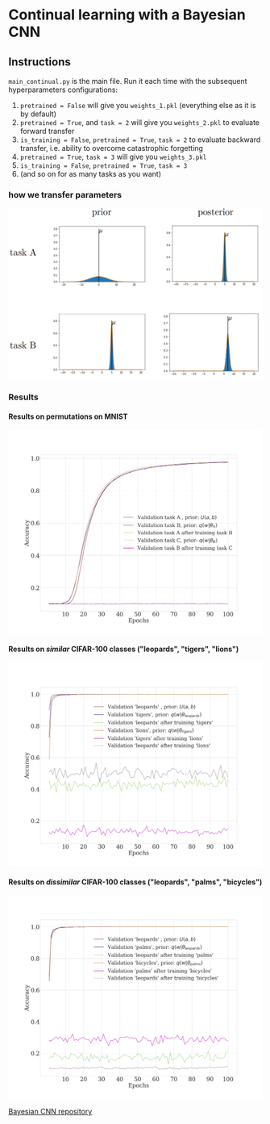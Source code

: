 # Continual learning with a Bayesian CNN

## Instructions
`main_continual.py` is the main file. Run it each time with the subsequent hyperparameters configurations:

1. `pretrained = False` will give you `weights_1.pkl` (everything else as it is by default)
2. `pretrained = True`, and `task = 2` will give you `weights_2.pkl` to evaluate forward transfer
3. `is_training = False`, `pretrained = True`, `task = 2` to evaluate backward transfer, i.e. ability to overcome catastrophic forgetting
4. `pretrained = True`, `task = 3`  will give you `weights_3.pkl`
5. `is_training = False`, `pretrained = True`, `task = 3`
6. (and so on for as many tasks as you want)

### how we transfer parameters

![posterior of task A = prior of task B](figures/dist_taskA_taskB.png)

### Results

#### Results on permutations on MNIST
![Results on permutations on MNIST](figures/results_continual_conv.png)

#### Results on *similar* CIFAR-100 classes ("leopards", "tigers", "lions")
![Results on *similar* CIFAR-100 classes ("leopards", "tigers", "lions")](figures/results_similar.png)

#### Results on *dissimilar* CIFAR-100 classes ("leopards", "palms", "bicycles")
![Results on *dissimilar* CIFAR-100 classes ("leopards", "palms", "bicycles")](figures/results_dissimilar.png)


[Bayesian CNN repository](https://github.com/felix-laumann/Bayesian_CNN)

